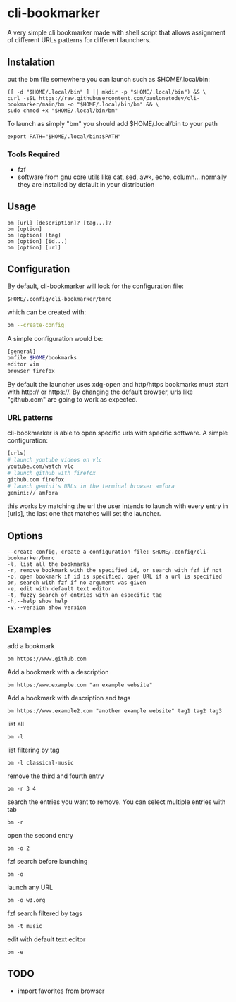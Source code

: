 # cli-bookmarker
A very simple cli bookmarker made with shell script that allows
assignment of different URLs patterns for different launchers.

## Instalation
put the bm file somewhere you can launch such as $HOME/.local/bin: 
```
([ -d "$HOME/.local/bin" ] || mkdir -p "$HOME/.local/bin") && \
curl -sSL https://raw.githubusercontent.com/paulonetodev/cli-bookmarker/main/bm -o "$HOME/.local/bin/bm" && \
sudo chmod +x "$HOME/.local/bin/bm"
```
To launch as simply "bm" you should add $HOME/.local/bin to your path
```
export PATH="$HOME/.local/bin:$PATH"
```

### Tools Required
* fzf
* software from gnu core utils like cat, sed, awk, echo, column... normally they are installed by default in your distribution

## Usage
```
bm [url] [description]? [tag...]?
bm [option]
bm [option] [tag]
bm [option] [id...]
bm [option] [url]
```

## Configuration

By default, cli-bookmarker will look for the configuration file:
```
$HOME/.config/cli-bookmarker/bmrc
```

 which can be created with:
```bash
bm --create-config
```

A simple configuration would be:
```bash
[general]
bmfile $HOME/bookmarks
editor vim
browser firefox
```

By default the launcher uses xdg-open and http/https bookmarks must start with http:// or https://. By changing the default browser, urls like "github.com" are going to work as expected.

### URL patterns

cli-bookmarker is able to open specific urls with specific software.
A simple configuration:
```bash
[urls]
# launch youtube videos on vlc
youtube.com/watch vlc 
# launch github with firefox
github.com firefox
# launch gemini's URLs in the terminal browser amfora
gemini:// amfora
```
this works by matching the url the user intends to launch with every
entry in \[urls\], the last one that matches will set the launcher.

## Options
```
--create-config, create a configuration file: $HOME/.config/cli-bookmarker/bmrc
-l, list all the bookmarks
-r, remove bookmark with the specified id, or search with fzf if not
-o, open bookmark if id is specified, open URL if a url is specified or, search with fzf if no argument was given
-e, edit with default text editor
-t, fuzzy search of entries with an especific tag
-h,--help show help
-v,--version show version
```

## Examples

add a bookmark
```
bm https://www.github.com
```

Add a bookmark with a description
```
bm https:/www.example.com "an example website"
```

Add a bookmark with description and tags
```
bm https://www.example2.com "another example website" tag1 tag2 tag3
```

list all
```
bm -l
```

list filtering by tag
```
bm -l classical-music
```

remove the third and fourth entry
```
bm -r 3 4
```

search the entries you want to remove. You can select multiple entries with tab
```
bm -r
```

open the second entry
```
bm -o 2
```

fzf search before launching
```
bm -o
```

launch any URL
```
bm -o w3.org
```

fzf search filtered by tags
```
bm -t music
```

edit with default text editor
```
bm -e
```

## TODO
* import favorites from browser
